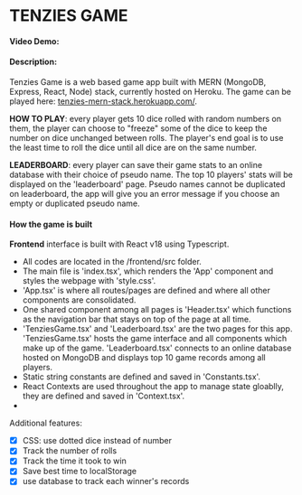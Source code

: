 # TENZIES GAME

#### Video Demo: <URL HERE>

#### Description:

Tenzies Game is a web based game app built with MERN (MongoDB, Express, React, Node) stack, currently hosted on Heroku. The game can be played here: [tenzies-mern-stack.herokuapp.com/](https://tenzies-mern-stack.herokuapp.com/).

**HOW TO PLAY**: every player gets 10 dice rolled with random numbers on them, the player can choose to "freeze" some of the dice to keep the number on dice unchanged between rolls. The player's end goal is to use the least time to roll the dice until all dice are on the same number.

**LEADERBOARD**: every player can save their game stats to an online database with their choice of pseudo name. The top 10 players' stats will be displayed on the 'leaderboard' page. Pseudo names cannot be duplicated on leaderboard, the app will give you an error message if you choose an empty or duplicated pseudo name.

#### How the game is built

**Frontend** interface is built with React v18 using Typescript.

-   All codes are located in the /frontend/src folder.
-   The main file is 'index.tsx', which renders the 'App' component and styles the webpage with 'style.css'.
-   'App.tsx' is where all routes/pages are defined and where all other components are consolidated.
-   One shared component among all pages is 'Header.tsx' which functions as the navigation bar that stays on top of the page at all time.
-   'TenziesGame.tsx' and 'Leaderboard.tsx' are the two pages for this app. 'TenziesGame.tsx' hosts the game interface and all components which make up of the game. 'Leaderboard.tsx' connects to an online database hosted on MongoDB and displays top 10 game records among all players.
-   Static string constants are defined and saved in 'Constants.tsx'.
-   React Contexts are used throughout the app to manage state gloablly, they are defined and saved in 'Context.tsx'.
-

Additional features:

-   [x] CSS: use dotted dice instead of number
-   [x] Track the number of rolls
-   [x] Track the time it took to win
-   [x] Save best time to localStorage
-   [x] use database to track each winner's records
